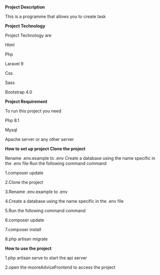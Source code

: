 
**Project Description**

This is a programme that allows you to create task


**Project Technology**

Project Technology are

Html

Php

Laravel 9

Css

Sass

Bootstrap 4.0

**Project Requirement**

To run this project you need

Php 8.1

Mysql

Apache server or any other server

**How to set up project Clone the project**





Rename .env.example to .env Create a database using the name specific in the .env file Run the following command command

1.composer update

2.Clone the project

3.Rename .env.example to .env

4.Create a database using the name specific in the .env file

5.Run the following command command

6.composer update

7.composer install

8.php artisan migrate



**How to use the project**

1.php artisan serve to start the api server

2.open the mooreAdviceFrontend to access the project

